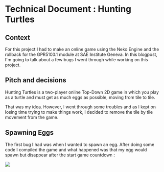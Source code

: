 # Technical Document : Hunting Turtles
## Context

For this project I had to make an online game using the Neko Engine and the rollback for the GPR5100.1 module at SAE Institute Geneva. In this blogpost, I'm going to talk about a few bugs I went through while working on this project.

## Pitch and decisions

Hunting Turtles is a two-player online Top-Down 2D game in which you play as a turtle and must get as much eggs as possible, moving from tile to tile.

That was my idea. However, I went through some troubles and as I kept on losing time trying to make things work, I decided to remove the tile by tile movement from the game.

## Spawning Eggs

The first bug I had was when I wanted to spawn an egg. After doing some code I compiled the game and what happened was that my egg would spawn but disappear after the start game countdown :

![](https://eleonoradps.github.io/DocTechNetworkNeko/secondbug.PNG)







